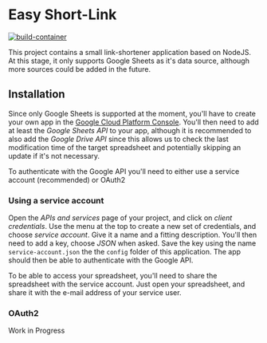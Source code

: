 # Easy Short-Link
[![build-container](https://github.com/fanonwue/easy-short-link/actions/workflows/build-container.yml/badge.svg)](https://github.com/fanonwue/easy-short-link/actions/workflows/build-container.yml)

This project contains a small link-shortener application based on NodeJS. At this stage, it only supports
Google Sheets as it's data source, although more sources could be added in the future.

## Installation
Since only Google Sheets is supported at the moment, you'll have to create your own app in the [Google Cloud
Platform Console](https://console.cloud.google.com/). You'll then need to add at least the _Google Sheets API_
to your app, although it is recommended to also add the _Google Drive API_ since this allows us to check
the last modification time of the target spreadsheet and potentially skipping an update if it's not necessary.

To authenticate with the Google API you'll need to either use a service account (recommended) or OAuth2

### Using a service account
Open the _APIs and services_ page of your project, and click on _client credentials_. Use the menu at the top
to create a new set of credentials, and choose _service account_. Give it a name and a fitting description.
You'll then need to add a key, choose _JSON_ when asked. Save the key using the name `service-account.json`
the the `config` folder of this application.
The app should then be able to authenticate with the Google API.

To be able to access your spreadsheet, you'll need to share the spreadsheet with the service account.
Just open your spreadsheet, and share it with the e-mail address of your service user.

### OAuth2
Work in Progress



